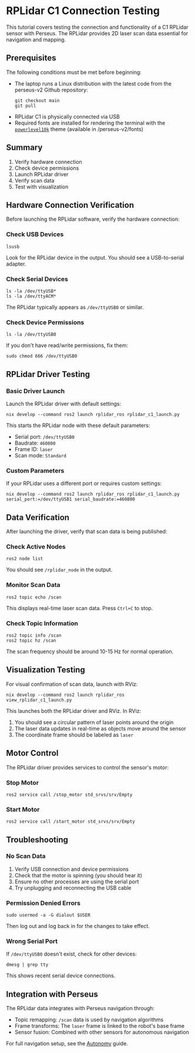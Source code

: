 # RPLidar C1 Connection Testing

This tutorial covers testing the connection and functionality of a C1 RPLidar sensor with Perseus. The RPLidar provides 2D laser scan data essential for navigation and mapping.

## Prerequisites

The following conditions must be met before beginning:

- The laptop runs a Linux distribution with the latest code from the perseus-v2 Github repository:
  ```console
  git checkout main
  git pull
  ```
- RPLidar C1 is physically connected via USB
- Required fonts are installed for rendering the terminal with the [`powerlevel10k`](https://github.com/romkatv/powerlevel10k) theme (available in /perseus-v2/fonts)

## Summary

1. Verify hardware connection
2. Check device permissions
3. Launch RPLidar driver
4. Verify scan data
5. Test with visualization

## Hardware Connection Verification

Before launching the RPLidar software, verify the hardware connection:

### Check USB Devices

```console
lsusb
```

Look for the RPLidar device in the output. You should see a USB-to-serial adapter.

### Check Serial Devices

```console
ls -la /dev/ttyUSB*
ls -la /dev/ttyACM*
```

The RPLidar typically appears as `/dev/ttyUSB0` or similar.

### Check Device Permissions

```console
ls -la /dev/ttyUSB0
```

If you don't have read/write permissions, fix them:

```console
sudo chmod 666 /dev/ttyUSB0
```

## RPLidar Driver Testing

### Basic Driver Launch

Launch the RPLidar driver with default settings:

```console
nix develop --command ros2 launch rplidar_ros rplidar_c1_launch.py
```

This starts the RPLidar node with these default parameters:

- Serial port: `/dev/ttyUSB0`
- Baudrate: `460800`
- Frame ID: `laser`
- Scan mode: `Standard`

### Custom Parameters

If your RPLidar uses a different port or requires custom settings:

```console
nix develop --command ros2 launch rplidar_ros rplidar_c1_launch.py serial_port:=/dev/ttyUSB1 serial_baudrate:=460800
```

## Data Verification

After launching the driver, verify that scan data is being published:

### Check Active Nodes

```console
ros2 node list
```

You should see `/rplidar_node` in the output.

### Monitor Scan Data

```console
ros2 topic echo /scan
```

This displays real-time laser scan data. Press `Ctrl+C` to stop.

### Check Topic Information

```console
ros2 topic info /scan
ros2 topic hz /scan
```

The scan frequency should be around 10-15 Hz for normal operation.

## Visualization Testing

For visual confirmation of scan data, launch with RViz:

```console
nix develop --command ros2 launch rplidar_ros view_rplidar_c1_launch.py
```

This launches both the RPLidar driver and RViz. In RViz:

1. You should see a circular pattern of laser points around the origin
2. The laser data updates in real-time as objects move around the sensor
3. The coordinate frame should be labeled as `laser`

## Motor Control

The RPLidar driver provides services to control the sensor's motor:

### Stop Motor

```console
ros2 service call /stop_motor std_srvs/srv/Empty
```

### Start Motor

```console
ros2 service call /start_motor std_srvs/srv/Empty
```

## Troubleshooting

### No Scan Data

1. Verify USB connection and device permissions
2. Check that the motor is spinning (you should hear it)
3. Ensure no other processes are using the serial port
4. Try unplugging and reconnecting the USB cable

### Permission Denied Errors

```console
sudo usermod -a -G dialout $USER
```

Then log out and log back in for the changes to take effect.

### Wrong Serial Port

If `/dev/ttyUSB0` doesn't exist, check for other devices:

```console
dmesg | grep tty
```

This shows recent serial device connections.

## Integration with Perseus

The RPLidar data integrates with Perseus navigation through:

- Topic remapping: `/scan` data is used by navigation algorithms
- Frame transforms: The `laser` frame is linked to the robot's base frame
- Sensor fusion: Combined with other sensors for autonomous navigation

For full navigation setup, see the [Autonomy](../home/perseus-operation/autonomy.md) guide.
